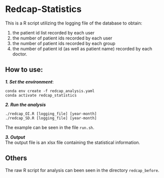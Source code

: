 # Redcap-Statistics
This is a R script utilizing the logging file of the database to obtain:    
  1. the patient id list recorded by each user  
  2. the number of patient ids recorded by each user  
  3. the number of patient ids recorded by each group  
  4. the number of patient id (as well as patient name) recorded by each doctor.  

## How to use:   
 __*1. Set the environment*__:      
   ```   
   conda env create -f redcap_analysis.yaml
   conda activate redcap_statistics
   ```
                                          
 __*2. Run the analysis*__    
   ```
   ./redcap_OI.R [logging_file] [year-month]
   ./redcap_SD.R [logging_file] [year-month]     
   ```
   The example can be seen in the file  `run.sh`.
                                                             
 __*3. Output*__         
   The output file is an xlsx file containing the statistical information.

## Others     
The raw R script for analysis can been seen in the directory `redcap_before`.             
